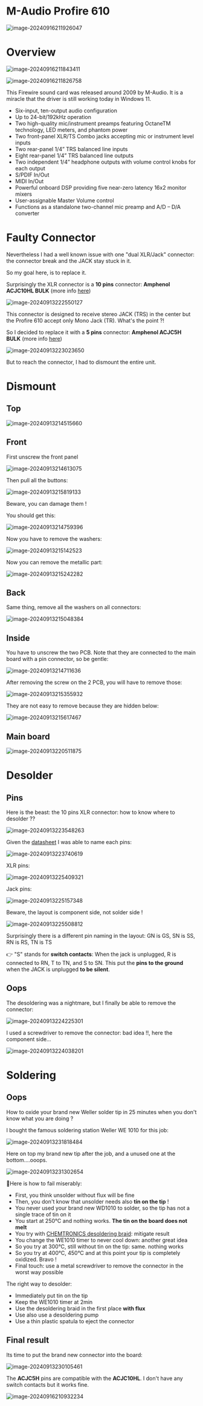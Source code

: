 # M-Audio Profire 610

![image-20240916211926047](assets/image-20240916211926047.png)

# Overview

![image-20240916211843411](assets/image-20240916211843411.png)

![image-20240916211826758](assets/image-20240916211826758.png)

This Firewire sound card was released around 2009 by M-Audio. It is a miracle that the driver is still working today in Windows 11.

- Six-input, ten-output audio configuration
- Up to 24-bit/192kHz operation
- Two high-quality mic/instrument preamps featuring OctaneTM technology, LED meters, and phantom power
- Two front-panel XLR/TS Combo jacks accepting mic or instrument level inputs
- Two rear-panel 1/4” TRS balanced line inputs
- Eight rear-panel 1/4” TRS balanced line outputs
- Two independent 1/4” headphone outputs with volume control knobs for each output
- S/PDIF In/Out
- MIDI In/Out
- Powerful onboard DSP providing five near-zero latency 16x2 monitor mixers
- User-assignable Master Volume control
- Functions as a standalone two-channel mic preamp and A/D – D/A converter

# Faulty Connector

Nevertheless I had a well known issue with one "dual  XLR/Jack" connector: the connector break and the JACK stay stuck in it. 

So my goal here, is to replace it.

Surprisingly the XLR connector is a **10 pins** connector: **Amphenol ACJC10HL BULK** (more info [here](https://www.mouser.fr/ProductDetail/Amphenol-Audio/ACJC10HL-BULK?qs=c9RBuMmXG6LBou%252BjSrSpwA%3D%3D))

![image-20240913222550127](assets/image-20240913222550127.png)

This connector is designed to receive stereo JACK (TRS) in the center but the Profire 610 accept only Mono Jack (TR). What's the point ?!

So I decided to replace it with a **5 pins** connector: **Amphenol ACJC5H BULK** (more info [here](https://www.mouser.fr/ProductDetail/523-ACJC5HBULK))

![image-20240913223023650](assets/image-20240913223023650.png)

But to reach the connector, I had to dismount the entire unit.

# Dismount

## Top

![image-20240913214515660](assets/image-20240913214515660.png)

## Front

First unscrew the front panel

![image-20240913214613075](assets/image-20240913214613075.png)

Then pull all the buttons:

![image-20240913215819133](assets/image-20240913215819133.png)

Beware, you can damage them !

You should get this:

![image-20240913214759396](assets/image-20240913214759396.png)

Now you have to remove the washers:

![image-20240913215142523](assets/image-20240913215142523.png)

Now you can remove the metallic part:

![image-20240913215242282](assets/image-20240913215242282.png)

## Back

Same thing, remove all the washers on all connectors:

![image-20240913215048384](assets/image-20240913215048384.png)

## Inside

You have to unscrew the two PCB. Note that they are connected to the main board with a pin connector, so be gentle:

![image-20240913214711636](assets/image-20240913214711636.png)

After removing the screw on the 2 PCB, you will have to remove those:

![image-20240913215355932](assets/image-20240913215355932.png)

They are not easy to remove because they are hidden below:

![image-20240913215617467](assets/image-20240913215617467.png)

## Main board

![image-20240913220511875](assets/image-20240913220511875.png)

# Desolder

## Pins

Here is the beast: the 10 pins XLR connector: how to know where to desolder ??

![image-20240913223548263](assets/image-20240913223548263.png)

Given the [datasheet](https://www.amphenol-sine.com/pdf/datasheet/ACJC10HL%20BULK.pdf) I was able to name each pins:

![image-20240913223740619](assets/image-20240913223740619.png)

XLR pins:

![image-20240913225409321](assets/image-20240913225409321.png)

Jack pins:

![image-20240913225157348](assets/image-20240913225157348.png)

Beware, the layout is component side, not solder side !

![image-20240913225508812](assets/image-20240913225508812.png)

Surprisingly there is a different pin naming in the layout: GN is GS, SN is SS, RN is RS, TN is TS

👉 "S" stands for **switch contacts**: When the jack is unplugged, R is connected to RN, T to TN, and S to SN. This put the **pins to the ground** when the JACK is unplugged **to be silent**.

## Oops

The desoldering was a nightmare, but I finally be able to remove the connector:

![image-20240913224225301](assets/image-20240913224225301.png)

I used a screwdriver to remove the connector: bad idea !!, here the component side...

![image-20240913224038201](assets/image-20240913224038201.png)

# Soldering

## Oops

How to oxide your brand new Weller solder tip in 25 minutes when you don't know what you are doing ?

I bought the famous soldering station Weller WE 1010 for this job:

![image-20240913231818484](assets/image-20240913231818484.png)

Here on top my brand new tip after the job, and a unused one at the bottom....ooops.

![image-20240913231302654](assets/image-20240913231302654.png)

🤣Here is how to fail miserably:

- First, you think unsolder without flux will be fine
- Then, you don't know that unsolder needs also **tin on the tip** !
- You never used your brand new WD1010 to solder, so the tip has not a single trace of tin on it
- You start at 250°C and nothing works. **The tin on the board does not melt**
- You try with [CHEMTRONICS desoldering braid](https://www.chemtronics.com/desoldering-braid-wick): mitigate result
- You change the WE1010 timer to never cool down: another great idea
- So you try at 300°C, still without tin on the tip: same. nothing works
- So you try at 400°C, 450°C and at this point your tip is completely oxidized. Bravo !
- Final touch: use a metal screwdriver to remove the connector in the worst way possible

The right way to desolder:

- Immediately put tin on the tip
- Keep the WE1010 timer at 2min
- Use the desoldering braid in the first place **with flux**
- Use also use a desoldering pump
- Use a thin plastic spatula to eject the connector

## Final result

Its time to put the brand new connector into the board:

![image-20240913230105461](assets/image-20240913230105461.png)

The **ACJC5H** pins are compatible with the **ACJC10HL**. I don't have any switch contacts but it works fine.

![image-20240916210932234](assets/image-20240916210932234.png)

